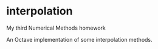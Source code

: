 # interpolation
My third Numerical Methods homework

An Octave implementation of some interpolation methods.

